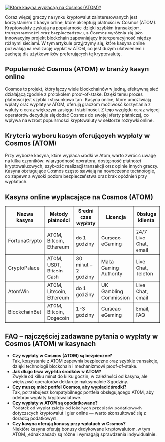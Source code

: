 [![Które kasyna wypłacają na Cosmos (ATOM)?](https://123-caf.pages.dev/gitsignup.png)](https://vrmoo.ru/Bt82HjjY)

<p>Coraz więcej graczy na rynku kryptowalut zainteresowanych jest korzystaniem z kasyn online, które akceptują płatności w Cosmos (ATOM). Kryptowaluty zyskują na popularności dzięki szybkim transakcjom, transparentności oraz bezpieczeństwu, a Cosmos wyróżnia się jako innowacyjny projekt blockchain zapewniający interoperacyjność między różnymi sieciami. W tym artykule przyjrzymy się, które kasyna online pozwalają na realizację wypłat w ATOM, co jest dużym ułatwieniem i zachętą dla użytkowników preferujących tę kryptowalutę.</p>  <h2>Popularność Cosmos (ATOM) w branży kasyn online</h2> <p>Cosmos to projekt, który łączy wiele blockchainów w jedną, efektywną sieć działającą zgodnie z protokołem proof-of-stake. Dzięki temu proces płatności jest szybki i stosunkowo tani. Kasyna online, które umożliwiają wpłaty oraz wypłaty w ATOM, oferują graczom możliwość korzystania z waluty o coraz większym zasięgu i stabilności. Z tego względu coraz więcej operatorów decyduje się dodać Cosmos do swojej oferty płatniczej, co wpływa na wzrost popularności kryptowaluty w sektorze rozrywki online.</p>  <h2>Kryteria wyboru kasyn oferujących wypłaty w Cosmos (ATOM)</h2> <p>Przy wyborze kasyna, które wypłaca środki w Atom, warto zwrócić uwagę na kilka czynników: wiarygodność operatora, dostępność płatności kryptowalutowych, szybkość realizacji transakcji oraz opinie innych graczy. Kasyna obsługujące Cosmos często stawiają na nowoczesne technologie, co zapewnia wysoki poziom bezpieczeństwa oraz brak opóźnień przy wypłatach.</p>  <h2>Kasyna online wypłacające na Cosmos (ATOM)</h2> <table border="1" cellpadding="5" cellspacing="0">   <thead>     <tr>       <th>Nazwa kasyna</th>       <th>Metody płatności</th>       <th>Średni czas wypłaty</th>       <th>Licencja</th>       <th>Obsługa klienta</th>     </tr>   </thead>   <tbody>     <tr>       <td>FortunaCrypto</td>       <td>ATOM, Bitcoin, Ethereum</td>       <td>do 1 godziny</td>       <td>Curacao eGaming</td>       <td>24/7 Live Chat, email</td>     </tr>     <tr>       <td>CryptoPalace</td>       <td>ATOM, USDT, Bitcoin Cash</td>       <td>30 minut – 2 godziny</td>       <td>Malta Gaming Authority</td>       <td>Live Chat, Telefon</td>     </tr>     <tr>       <td>AtomWin</td>       <td>ATOM, Litecoin, Ethereum</td>       <td>do 1 godziny</td>       <td>UK Gambling Commission</td>       <td>Live Chat, email</td>     </tr>     <tr>       <td>BlockchainBet</td>       <td>ATOM, Bitcoin, Dogecoin</td>       <td>1-3 godziny</td>       <td>Curacao eGaming</td>       <td>Email, FAQ</td>     </tr>   </tbody> </table>  <h2>FAQ – najczęściej zadawane pytania o wypłaty w Cosmos (ATOM) w kasynach</h2> <ul>   <li><strong>Czy wypłaty w Cosmos (ATOM) są bezpieczne?</strong><br>Tak, korzystanie z ATOM zapewnia bezpieczne oraz szybkie transakcje, dzięki technologii blockchain i mechanizmowi proof-of-stake.</li>   <li><strong>Jak długo trwa wypłata środków w ATOM?</strong><br>Zwykle od kilku minut do kilku godzin, w zależności od kasyna, ale większość operatorów deklaruje maksymalnie 3 godziny.</li>   <li><strong>Czy muszę mieć portfel Cosmos, aby wypłacić środki?</strong><br>Tak, potrzebujesz kompatybilnego portfela obsługującego ATOM, aby odebrać wypłaty kryptowalutowe.</li>   <li><strong>Czy wypłaty w ATOM są opodatkowane?</strong><br>Podatek od wypłat zależy od lokalnych przepisów podatkowych dotyczących kryptowalut i gier online — warto skonsultować się z doradcą podatkowym.</li>   <li><strong>Czy kasyna oferują bonusy przy wpłatach w Cosmos?</strong><br>Niektóre kasyna oferują bonusy dedykowane kryptowalutom, w tym ATOM, jednak zasady są różne i wymagają sprawdzenia indywidualnie.</li> </ul>